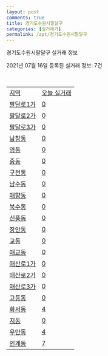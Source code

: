 ```yaml
---
layout: post
comments: true
title: 경기도수원시팔달구
categories: [실거래가]
permalink: /apt/경기도수원시팔달구
---
```


경기도수원시팔달구 실거래 정보

2021년 07월 16일 등록된 실거래 정보: 7건

<script type="text/javascript">
  google.charts.load('current', {'packages':['corechart']});
  google.charts.setOnLoadCallback(drawChart);

  function drawChart() {
    var data = google.visualization.arrayToDataTable([['거래일', '매매', '전월세', '전매'], ['20-07', 69, 79, 42], ['20-08', 107, 164, 125], ['20-09', 93, 167, 111], ['20-10', 161, 171, 131], ['20-11', 207, 160, 131], ['20-12', 352, 213, 154], ['21-01', 221, 240, 90], ['21-02', 175, 308, 62], ['21-03', 172, 325, 40], ['21-04', 107, 295, 30], ['21-05', 187, 229, 41], ['21-06', 95, 149, 9], ['21-07', 10, 48, 1]]);

    var options = {
      title: '최근 1년간 유형별 거래량 추이',
      legend: { position: 'bottom' }
    };

    var chart = new google.visualization.LineChart(document.getElementById('columnchart_material'));
    chart.draw(data, (options));
  }
</script>

<div id="columnchart_material" style="width: 95%; margin-left: -35px"></div>
<br>
<table class="sortable">
  <tr>
    <td><a href="#">지역</a></td>
    <td><a href="#">오늘 실거래</a></td>
  </tr>

  
  <tr class="item">
    <td><a href="경기도 수원시 팔달구 팔달로1가">팔달로1가</a></td>
    <td><a href="경기도 수원시 팔달구 팔달로1가">0</a></td>
  </tr>
    

  <tr class="item">
    <td><a href="경기도 수원시 팔달구 팔달로2가">팔달로2가</a></td>
    <td><a href="경기도 수원시 팔달구 팔달로2가">0</a></td>
  </tr>
    

  <tr class="item">
    <td><a href="경기도 수원시 팔달구 팔달로3가">팔달로3가</a></td>
    <td><a href="경기도 수원시 팔달구 팔달로3가">0</a></td>
  </tr>
    

  <tr class="item">
    <td><a href="경기도 수원시 팔달구 남창동">남창동</a></td>
    <td><a href="경기도 수원시 팔달구 남창동">0</a></td>
  </tr>
    

  <tr class="item">
    <td><a href="경기도 수원시 팔달구 영동">영동</a></td>
    <td><a href="경기도 수원시 팔달구 영동">0</a></td>
  </tr>
    

  <tr class="item">
    <td><a href="경기도 수원시 팔달구 중동">중동</a></td>
    <td><a href="경기도 수원시 팔달구 중동">0</a></td>
  </tr>
    

  <tr class="item">
    <td><a href="경기도 수원시 팔달구 구천동">구천동</a></td>
    <td><a href="경기도 수원시 팔달구 구천동">0</a></td>
  </tr>
    

  <tr class="item">
    <td><a href="경기도 수원시 팔달구 남수동">남수동</a></td>
    <td><a href="경기도 수원시 팔달구 남수동">0</a></td>
  </tr>
    

  <tr class="item">
    <td><a href="경기도 수원시 팔달구 매향동">매향동</a></td>
    <td><a href="경기도 수원시 팔달구 매향동">0</a></td>
  </tr>
    

  <tr class="item">
    <td><a href="경기도 수원시 팔달구 북수동">북수동</a></td>
    <td><a href="경기도 수원시 팔달구 북수동">0</a></td>
  </tr>
    

  <tr class="item">
    <td><a href="경기도 수원시 팔달구 신풍동">신풍동</a></td>
    <td><a href="경기도 수원시 팔달구 신풍동">0</a></td>
  </tr>
    

  <tr class="item">
    <td><a href="경기도 수원시 팔달구 장안동">장안동</a></td>
    <td><a href="경기도 수원시 팔달구 장안동">0</a></td>
  </tr>
    

  <tr class="item">
    <td><a href="경기도 수원시 팔달구 교동">교동</a></td>
    <td><a href="경기도 수원시 팔달구 교동">0</a></td>
  </tr>
    

  <tr class="item">
    <td><a href="경기도 수원시 팔달구 매교동">매교동</a></td>
    <td><a href="경기도 수원시 팔달구 매교동">0</a></td>
  </tr>
    

  <tr class="item">
    <td><a href="경기도 수원시 팔달구 매산로1가">매산로1가</a></td>
    <td><a href="경기도 수원시 팔달구 매산로1가">0</a></td>
  </tr>
    

  <tr class="item">
    <td><a href="경기도 수원시 팔달구 매산로2가">매산로2가</a></td>
    <td><a href="경기도 수원시 팔달구 매산로2가">0</a></td>
  </tr>
    

  <tr class="item">
    <td><a href="경기도 수원시 팔달구 매산로3가">매산로3가</a></td>
    <td><a href="경기도 수원시 팔달구 매산로3가">0</a></td>
  </tr>
    

  <tr class="item">
    <td><a href="경기도 수원시 팔달구 고등동">고등동</a></td>
    <td><a href="경기도 수원시 팔달구 고등동">0</a></td>
  </tr>
    

  <tr class="item">
    <td><a href="경기도 수원시 팔달구 화서동">화서동</a></td>
    <td><a href="경기도 수원시 팔달구 화서동">4</a></td>
  </tr>
    

  <tr class="item">
    <td><a href="경기도 수원시 팔달구 지동">지동</a></td>
    <td><a href="경기도 수원시 팔달구 지동">0</a></td>
  </tr>
    

  <tr class="item">
    <td><a href="경기도 수원시 팔달구 우만동">우만동</a></td>
    <td><a href="경기도 수원시 팔달구 우만동">4</a></td>
  </tr>
    

  <tr class="item">
    <td><a href="경기도 수원시 팔달구 인계동">인계동</a></td>
    <td><a href="경기도 수원시 팔달구 인계동">7</a></td>
  </tr>
    


</table>


    